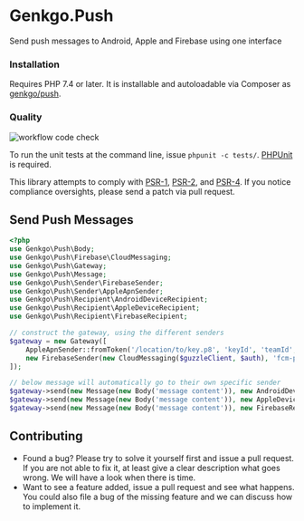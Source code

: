 # Genkgo.Push
Send push messages to Android, Apple and Firebase using one interface

### Installation

Requires PHP 7.4 or later. It is installable and autoloadable via Composer as [genkgo/push](https://packagist.org/packages/genkgo/push).

### Quality

![workflow code check](https://github.com/genkgo/push/workflows/code%20check/badge.svg)

To run the unit tests at the command line, issue `phpunit -c tests/`. [PHPUnit](http://phpunit.de/manual/) is required.

This library attempts to comply with [PSR-1][], [PSR-2][], and [PSR-4][]. If
you notice compliance oversights, please send a patch via pull request.

[PSR-1]: https://github.com/php-fig/fig-standards/blob/master/accepted/PSR-1-basic-coding-standard.md
[PSR-2]: https://github.com/php-fig/fig-standards/blob/master/accepted/PSR-2-coding-style-guide.md
[PSR-4]: https://github.com/php-fig/fig-standards/blob/master/accepted/PSR-4-autoloader.md

## Send Push Messages


```php
<?php
use Genkgo\Push\Body;
use Genkgo\Push\Firebase\CloudMessaging;
use Genkgo\Push\Gateway;
use Genkgo\Push\Message;
use Genkgo\Push\Sender\FirebaseSender;
use Genkgo\Push\Sender\AppleApnSender;
use Genkgo\Push\Recipient\AndroidDeviceRecipient;
use Genkgo\Push\Recipient\AppleDeviceRecipient;
use Genkgo\Push\Recipient\FirebaseRecipient;

// construct the gateway, using the different senders
$gateway = new Gateway([
    AppleApnSender::fromToken('/location/to/key.p8', 'keyId', 'teamId', 'bundleId'),
    new FirebaseSender(new CloudMessaging($guzzleClient, $auth), 'fcm-project-id')
]);

// below message will automatically go to their own specific sender
$gateway->send(new Message(new Body('message content')), new AndroidDeviceRecipient('token'));
$gateway->send(new Message(new Body('message content')), new AppleDeviceRecipient('token'));
$gateway->send(new Message(new Body('message content')), new FirebaseRecipient('token'));
```

## Contributing

- Found a bug? Please try to solve it yourself first and issue a pull request. If you are not able to fix it, at least
  give a clear description what goes wrong. We will have a look when there is time.
- Want to see a feature added, issue a pull request and see what happens. You could also file a bug of the missing
  feature and we can discuss how to implement it.
